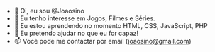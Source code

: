 - 👋 Oi, eu sou @Joaosino
- 👀 Eu tenho interesse em Jogos, Filmes e Séries.
- 🌱 Eu estou aprendendo no momento HTML, CSS, JavaScript, PHP
- 💞️ Eu pretendo ajudar no que eu for capaz!
- 📫 Você pode me contactar por email (joaosino@gmail.com)

<!---
Joaosino/Joaosino is a ✨ special ✨ repository because its `README.md` (this file) appears on your GitHub profile.
You can click the Preview link to take a look at your changes.
--->
